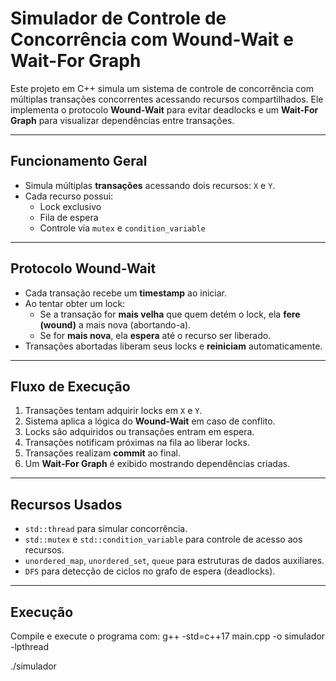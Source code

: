 # Simulador de Controle de Concorrência com Wound-Wait e Wait-For Graph

Este projeto em C++ simula um sistema de controle de concorrência com múltiplas transações concorrentes acessando recursos compartilhados. Ele implementa o protocolo **Wound-Wait** para evitar deadlocks e um **Wait-For Graph** para visualizar dependências entre transações.

---

## Funcionamento Geral

- Simula múltiplas **transações** acessando dois recursos: `X` e `Y`.
- Cada recurso possui:
  - Lock exclusivo
  - Fila de espera
  - Controle via `mutex` e `condition_variable`

---

## Protocolo Wound-Wait

- Cada transação recebe um **timestamp** ao iniciar.
- Ao tentar obter um lock:
  - Se a transação for **mais velha** que quem detém o lock, ela **fere (wound)** a mais nova (abortando-a).
  - Se for **mais nova**, ela **espera** até o recurso ser liberado.
- Transações abortadas liberam seus locks e **reiniciam** automaticamente.

---

## Fluxo de Execução

1. Transações tentam adquirir locks em `X` e `Y`.
2. Sistema aplica a lógica do **Wound-Wait** em caso de conflito.
3. Locks são adquiridos ou transações entram em espera.
4. Transações notificam próximas na fila ao liberar locks.
5. Transações realizam **commit** ao final.
6. Um **Wait-For Graph** é exibido mostrando dependências criadas.

---

## Recursos Usados

- `std::thread` para simular concorrência.
- `std::mutex` e `std::condition_variable` para controle de acesso aos recursos.
- `unordered_map`, `unordered_set`, `queue` para estruturas de dados auxiliares.
- `DFS` para detecção de ciclos no grafo de espera (deadlocks).

---

## Execução

Compile e execute o programa com:
g++ -std=c++17 main.cpp -o simulador -lpthread

./simulador